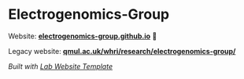 
# Electrogenomics-Group

Website: **[electrogenomics-group.github.io](https://electrogenomics-group.github.io)** 🚀

Legacy website: **[qmul.ac.uk/whri/research/electrogenomics-group/](https://www.qmul.ac.uk/whri/research/electrogenomics-group/)** 


_Built with [Lab Website Template](https://greene-lab.gitbook.io/lab-website-template-docs)_
